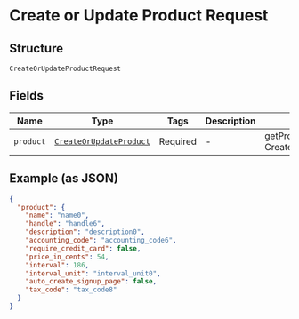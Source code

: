 
# Create or Update Product Request

## Structure

`CreateOrUpdateProductRequest`

## Fields

| Name | Type | Tags | Description | Getter | Setter |
|  --- | --- | --- | --- | --- | --- |
| `product` | [`CreateOrUpdateProduct`](../../doc/models/create-or-update-product.md) | Required | - | getProduct(): CreateOrUpdateProduct | setProduct(CreateOrUpdateProduct product): void |

## Example (as JSON)

```json
{
  "product": {
    "name": "name0",
    "handle": "handle6",
    "description": "description0",
    "accounting_code": "accounting_code6",
    "require_credit_card": false,
    "price_in_cents": 54,
    "interval": 186,
    "interval_unit": "interval_unit0",
    "auto_create_signup_page": false,
    "tax_code": "tax_code8"
  }
}
```

